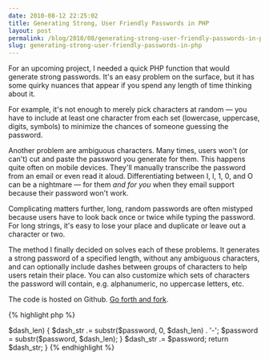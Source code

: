 ```yaml
---
date: 2010-08-12 22:25:02
title: Generating Strong, User Friendly Passwords in PHP
layout: post
permalink: /blog/2010/08/generating-strong-user-friendly-passwords-in-php/index.html
slug: generating-strong-user-friendly-passwords-in-php
---
```

For an upcoming project, I needed a quick PHP function that would generate strong passwords. It's an easy problem on the surface, but it has some quirky nuances that appear if you spend any length of time thinking about it.

For example, it's not enough to merely pick characters at random &mdash; you have to include at least one character from each set (lowercase, uppercase, digits, symbols) to minimize the chances of someone guessing the password.

Another problem are ambiguous characters. Many times, users won't (or can't) cut and paste the password you generate for them. This happens quite often on mobile devices. They'll manually transcribe the password from an email or even read it aloud. Differentiating between I, l, 1, 0, and O can be a nightmare &mdash; for them *and for you* when they email support because their password won't work.

Complicating matters further, long, random passwords are often mistyped because users have to look back once or twice while typing the password. For long strings, it's easy to lose your place and duplicate or leave out a character or two.

The method I finally decided on solves each of these problems. It generates a strong password of a specified length, without any ambiguous characters, and can optionally include dashes between groups of characters to help users retain their place. You can also customize which sets of characters the password will contain, e.g. alphanumeric, no uppercase letters, etc.

The code is hosted on Github. [Go forth and fork](http://gist.github.com/521810).

{% highlight php %}
<?PHP
// Generates a strong password of N length containing at least one lower case letter,
// one uppercase letter, one digit, and one special character. The remaining characters
// in the password are chosen at random from those four sets.
//
// The available characters in each set are user friendly - there are no ambiguous
// characters such as i, l, 1, o, 0, etc. This, coupled with the $add_dashes option,
// makes it much easier for users to manually type or speak their passwords.
//
// Note: the $add_dashes option will increase the length of the password by
// floor(sqrt(N)) characters.

function generateStrongPassword($length = 9, $add_dashes = false, $available_sets = 'luds')
{
	$sets = array();
	if(strpos($available_sets, 'l') !== false)
		$sets[] = 'abcdefghjkmnpqrstuvwxyz';
	if(strpos($available_sets, 'u') !== false)
		$sets[] = 'ABCDEFGHJKMNPQRSTUVWXYZ';
	if(strpos($available_sets, 'd') !== false)
		$sets[] = '23456789';
	if(strpos($available_sets, 's') !== false)
		$sets[] = '!@#$%&*?';

	$all = '';
	$password = '';
	foreach($sets as $set)
	{
		$password .= $set[array_rand(str_split($set))];
		$all .= $set;
	}

	$all = str_split($all);
	for($i = 0; $i < $length - count($sets); $i++)
		$password .= $all[array_rand($all)];

	$password = str_shuffle($password);

	if(!$add_dashes)
		return $password;

	$dash_len = floor(sqrt($length));
	$dash_str = '';
	while(strlen($password) > $dash_len)
	{
		$dash_str .= substr($password, 0, $dash_len) . '-';
		$password = substr($password, $dash_len);
	}
	$dash_str .= $password;
	return $dash_str;
}
{% endhighlight %}
